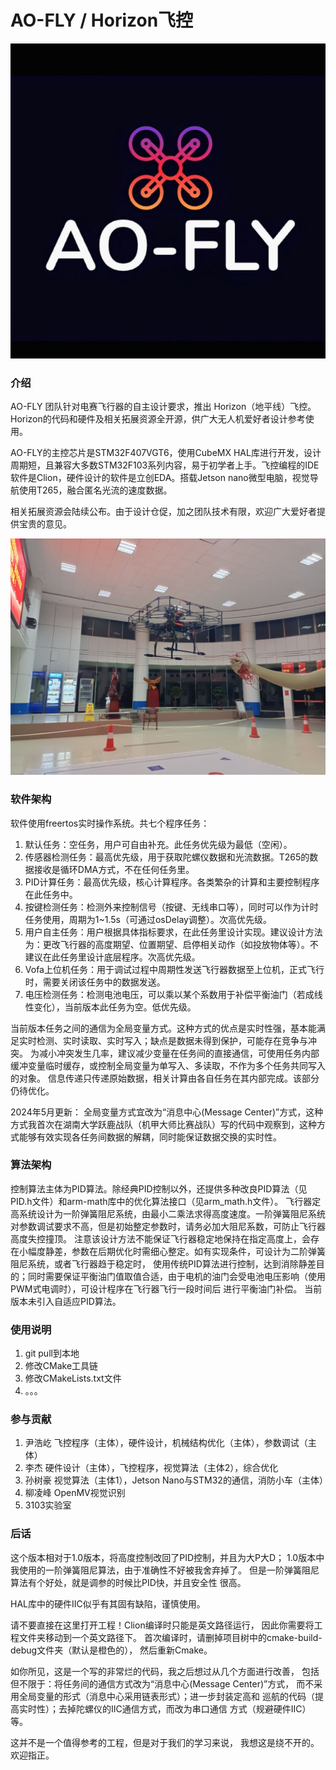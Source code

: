 # AO-FLY / Horizon飞控

![](.assets/AO-FLY.jpg)

### 介绍

AO-FLY 团队针对电赛飞行器的自主设计要求，推出 Horizon（地平线）飞控。Horizon的代码和硬件及相关拓展资源全开源，供广大无人机爱好者设计参考使用。

AO-FLY的主控芯片是STM32F407VGT6，使用CubeMX HAL库进行开发，设计周期短，且兼容大多数STM32F103系列内容，易于初学者上手。飞控编程的IDE软件是Clion，硬件设计的软件是立创EDA。搭载Jetson nano微型电脑，视觉导航使用T265，融合匿名光流的速度数据。

相关拓展资源会陆续公布。由于设计仓促，加之团队技术有限，欢迎广大爱好者提供宝贵的意见。

![](.assets/Horizon无人机.png)

### 软件架构

软件使用freertos实时操作系统。共七个程序任务：

1. 默认任务：空任务，用户可自由补充。此任务优先级为最低（空闲）。
2. 传感器检测任务：最高优先级，用于获取陀螺仪数据和光流数据。T265的数据接收是循环DMA方式，不在任何任务里。
3. PID计算任务：最高优先级，核心计算程序。各类繁杂的计算和主要控制程序在此任务中。
4. 按键检测任务：检测外来控制信号（按键、无线串口等），同时可以作为计时任务使用，周期为1~1.5s（可通过osDelay调整）。次高优先级。
5. 用户自主任务：用户根据具体指标要求，在此任务里设计实现。建议设计方法为：更改飞行器的高度期望、位置期望、启停相关动作（如投放物体等）。不建议在此任务里设计底层程序。次高优先级。
6. Vofa上位机任务：用于调试过程中周期性发送飞行器数据至上位机，正式飞行时，需要关闭该任务中的数据发送。
7. 电压检测任务：检测电池电压，可以乘以某个系数用于补偿平衡油门（若成线性变化），当前版本此任务为空。低优先级。

当前版本任务之间的通信为全局变量方式。这种方式的优点是实时性强，基本能满足实时检测、实时读取、实时写入；缺点是数据未得到保护，可能存在竞争与冲突。
为减小冲突发生几率，建议减少变量在任务间的直接通信，可使用任务内部缓冲变量临时缓存，或控制全局变量为单写入、多读取，不作为多个任务共同写入的对象。
信息传递只传递原始数据，相关计算由各自任务在其内部完成。该部分仍待优化。

2024年5月更新：
全局变量方式宜改为“消息中心(Message Center)”方式，这种方式我首次在湖南大学跃鹿战队（机甲大师比赛战队）写的代码中观察到，这种方式能够有效实现各任务间数据的解耦，同时能保证数据交换的实时性。

### 算法架构

控制算法主体为PID算法。除经典PID控制以外，还提供多种改良PID算法（见PID.h文件）和arm-math库中的优化算法接口（见arm_math.h文件）。
飞行器定高系统设计为一阶弹簧阻尼系统，由最小二乘法求得高度速度。一阶弹簧阻尼系统对参数调试要求不高，但是初始整定参数时，请务必加大阻尼系数，可防止飞行器高度失控撞顶。
注意该设计方法不能保证飞行器稳定地保持在指定高度上，会存在小幅度静差，参数在后期优化时需细心整定。如有实现条件，可设计为二阶弹簧阻尼系统，或者飞行器趋于稳定时，
使用传统PID算法进行控制，达到消除静差目的；同时需要保证平衡油门值取值合适，由于电机的油门会受电池电压影响（使用PWM式电调时），可设计程序在飞行器飞行一段时间后
进行平衡油门补偿。
当前版本未引入自适应PID算法。

### 使用说明

1. git pull到本地
2. 修改CMake工具链
3. 修改CMakeLists.txt文件
4. 。。。

### 参与贡献

1. 尹浩屹  飞控程序（主体），硬件设计，机械结构优化（主体），参数调试（主体）
2. 李杰  硬件设计（主体），飞控程序，视觉算法（主体2），综合优化
3. 孙树豪  视觉算法（主体1），Jetson Nano与STM32的通信，消防小车（主体）
4. 柳凌峰  OpenMV视觉识别
5. 3103实验室

### 后话

这个版本相对于1.0版本，将高度控制改回了PID控制，并且为大P大D；
1.0版本中我使用的一阶弹簧阻尼算法，由于准确性不好被我舍弃掉了。
但是一阶弹簧阻尼算法有个好处，就是调参的时候比PID快，并且安全性
很高。

HAL库中的硬件IIC似乎有其固有缺陷，谨慎使用。

请不要直接在这里打开工程！Clion编译时只能是英文路径运行，
因此你需要将工程文件夹移动到一个英文路径下。
首次编译时，请删掉项目树中的cmake-build-debug文件夹（默认是橙色的），
然后重新Cmake。

如你所见，这是一个写的非常烂的代码，我之后想过从几个方面进行改善，
包括但不限于：将任务间的通信方式改为“消息中心(Message Center)”方式，
而不采用全局变量的形式（消息中心采用链表形式）；进一步封装定高和
巡航的代码（提高实时性）；去掉陀螺仪的IIC通信方式，而改为串口通信
方式（规避硬件IIC）等。

这并不是一个值得参考的工程，但是对于我们的学习来说，
我想这是绕不开的。欢迎指正。
